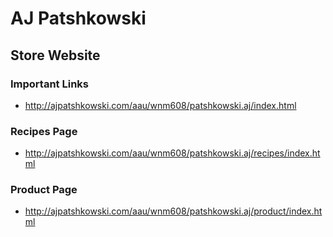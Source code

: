 # AJ Patshkowski

## Store Website

### Important Links

- http://ajpatshkowski.com/aau/wnm608/patshkowski.aj/index.html

### Recipes Page

- http://ajpatshkowski.com/aau/wnm608/patshkowski.aj/recipes/index.html

### Product Page

- http://ajpatshkowski.com/aau/wnm608/patshkowski.aj/product/index.html